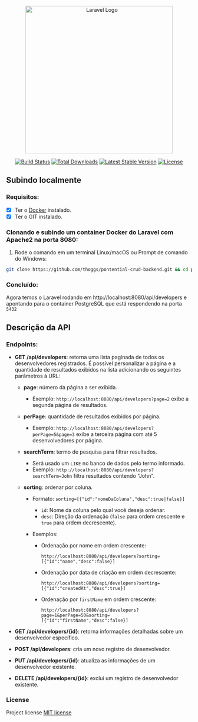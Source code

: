 <p align="center"><a href="https://laravel.com" target="_blank"><img src="https://raw.githubusercontent.com/laravel/art/master/logo-lockup/5%20SVG/2%20CMYK/1%20Full%20Color/laravel-logolockup-cmyk-red.svg" width="400" alt="Laravel Logo"></a></p>

<p align="center">
<a href="https://github.com/laravel/framework/actions"><img src="https://github.com/laravel/framework/workflows/tests/badge.svg" alt="Build Status"></a>
<a href="https://packagist.org/packages/laravel/framework"><img src="https://img.shields.io/packagist/dt/laravel/framework" alt="Total Downloads"></a>
<a href="https://packagist.org/packages/laravel/framework"><img src="https://img.shields.io/packagist/v/laravel/framework" alt="Latest Stable Version"></a>
<a href="https://packagist.org/packages/laravel/framework"><img src="https://img.shields.io/packagist/l/laravel/framework" alt="License"></a>
</p>

## Subindo localmente

### Requisitos:

- [x] Ter o [Docker](https://www.docker.com/) instalado.
- [x] Ter o GIT instalado.

### Clonando e subindo um container Docker do Laravel com Apache2 na porta 8080:

1) Rode o comando em um terminal Linux/macOS ou Prompt de comando do Windows:

```sh
git clone https://github.com/thoggs/pontential-crud-backend.git && cd pontential-crud-backend && docker-compose up -d
```

### Concluído:

Agora temos o Laravel rodando em http://localhost:8080/api/developers e apontando para o container PostgreSQL que está
respondendo na porta `5432`

## Descrição da API

### Endpoints:

- **GET /api/developers**: retorna uma lista paginada de todos os desenvolvedores registrados. É possível personalizar a
  página e a quantidade de resultados exibidos na lista adicionando os seguintes parâmetros à URL:
    - **page**: número da página a ser exibida.
        - Exemplo: `http://localhost:8080/api/developers?page=2` exibe a segunda página de resultados.

    - **perPage**: quantidade de resultados exibidos por página.
        - Exemplo: `http://localhost:8080/api/developers?perPage=5&page=3` exibe a terceira página com até 5
          desenvolvedores por página.

    - **searchTerm**: termo de pesquisa para filtrar resultados.
        - Será usado um `LIKE` no banco de dados pelo termo informado.
        - Exemplo: `http://localhost:8080/api/developers?searchTerm=John` filtra resultados contendo "John".

    - **sorting**: ordenar por coluna.
        - Formato: `sorting=[{"id":"nomeDaColuna","desc":true|false}]`
            - `id`: Nome da coluna pelo qual você deseja ordenar.
            - `desc`: Direção da ordenação (`false` para ordem crescente e `true` para ordem decrescente).

        - Exemplos:
            - Ordenação por nome em ordem crescente:
              ```
              http://localhost:8080/api/developers?sorting=[{"id":"name","desc":false}]
              ```
            - Ordenação por data de criação em ordem decrescente:
              ```
              http://localhost:8080/api/developers?sorting=[{"id":"createdAt","desc":true}]
              ```
            - Ordenação por `firstName` em ordem crescente:
              ```
              http://localhost:8080/api/developers?page=1&perPage=50&sorting=[{"id":"firstName","desc":false}]
              ```

- **GET /api/developers/{id}**: retorna informações detalhadas sobre um desenvolvedor específico.

- **POST /api/developers**: cria um novo registro de desenvolvedor.

- **PUT /api/developers/{id}**: atualiza as informações de um desenvolvedor existente.

- **DELETE /api/developers/{id}**: exclui um registro de desenvolvedor existente.

### License

Project license [MIT license](https://opensource.org/licenses/MIT)
